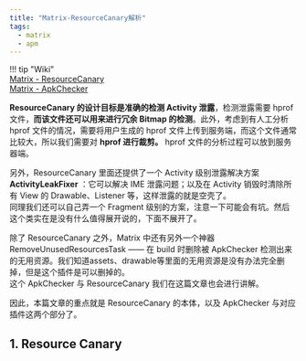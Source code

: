 ```yaml
---
title: "Matrix-ResourceCanary解析"
tags:
  - matrix
  - apm
---
```


!!! tip "Wiki"  
    [Matrix - ResourceCanary](https://github.com/Tencent/matrix/wiki/Matrix-Android-ResourceCanary)  
    [Matrix - ApkChecker](https://github.com/Tencent/matrix/wiki/Matrix-Android-ApkChecker)  

**ResourceCanary 的设计目标是准确的检测 Activity 泄露**，检测泄露需要 hprof 文件，**而该文件还可以用来进行冗余 Bitmap 的检测**。此外，考虑到有人工分析 hprof 文件的情况，需要将用户生成的 hprof 文件上传到服务端，而这个文件通常比较大，所以我们需要对 **hprof 进行裁剪。** hprof 文件的分析过程可以放到服务器端。

另外，ResourceCanary 里面还提供了一个 Activity 级别泄露解决方案 **ActivityLeakFixer** ：它可以解决 IME 泄露问题；以及在 Activity 销毁时清除所有 View 的 Drawable、Listener 等，这样泄露的就是空壳了。  
同理我们还可以自己弄一个 Fragment 级别的方案，注意一下可能会有坑。然后这个类实在是没有什么值得展开说的，下面不展开了。

除了 ResourceCanary 之外，Matrix 中还有另外一个神器 RemoveUnusedResourcesTask —— 在 build 时删除被 ApkChecker 检测出来的无用资源。我们知道assets、drawable等里面的无用资源是没有办法完全删掉，但是这个插件是可以删掉的。  
这个 ApkChecker 与 ResourceCanary 我们在这篇文章也会进行讲解。

因此，本篇文章的重点就是 ResourceCanary 的本体，以及 ApkChecker 与对应插件这两个部分了。

## 1. Resource Canary

